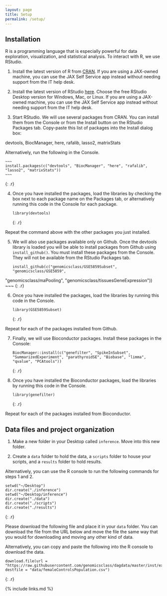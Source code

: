 ```yaml
---
layout: page
title: Setup
permalink: /setup/
---
```

## Installation

R is a programming language that is especially powerful for data exploration, 
visualization, and statistical analysis. To interact with R, we use RStudio. 

1. Install the latest version of R from [CRAN](https://cran.r-project.org/). 
If you are using a JAX-owned machine, you can use the JAX Self Service app 
instead without needing support from the IT help desk.

2. Install the latest version of RStudio [here](https://www.rstudio.com/products/rstudio/download/). Choose the free 
RStudio Desktop version for Windows, Mac, or Linux. If you are using a 
JAX-owned machine, you can use the JAX Self Service app instead without needing 
support from the IT help desk.

3. Start RStudio. We will use several packages from CRAN. You can install them 
from the Console or from the Install button on the RStudio Packages tab. 
Copy-paste this list of packages into the Install dialog box: 

devtools, BiocManager, here, rafalib, lasso2, matrixStats

Alternatively, run the following in the Console.

    ~~~
    install.packages(c("devtools", "BiocManager", "here", "rafalib", "lasso2", "matrixStats"))
    ~~~
{: .r}

4. Once you have installed the packages, load the libraries by checking the box 
next to each package name on the Packages tab, or alternatively running this 
code in the Console for each package.

    ~~~
    library(devtools)
    ~~~
    {: .r}

Repeat the command above with the other packages you just installed.

5. We will also use packages available only on Github. Once the devtools library 
is loaded you will be able to install packages from Github using 
`install_github()`. You must install  these packages from the Console. They will 
not be  available from the RStudio Packages tab.

    ~~~
    install_github(c("genomicsclass/GSE5859Subset", "genomicsclass/GSE5859",
  "genomicsclass/maPooling", "genomicsclass/tissuesGeneExpression"))
    ~~~
    {: .r}

6. Once you have installed the packages, load the libraries by running this 
code in the Console.

    ~~~
    library(GSE5859Subset)
    ~~~
    {: .r}

Repeat for each of the packages installed from Github.

7. Finally, we will use Bioconductor packages. Install these packages in the 
Console:

    ~~~
    BiocManager::install(c("genefilter", "SpikeInSubset", "SummarizedExperiment", "parathyroidSE", "Biobase", "limma", "qvalue", "PCAtools"))
    ~~~
    {: .r}

8. Once you have installed the Bioconductor packages, load the libraries by 
running this code in the Console.

    ~~~
    library(genefilter)
    ~~~
    {: .r}

Repeat for each of the packages installed from Bioconductor.

## Data files and project organization

1. Make a new folder in your Desktop called `inference`. Move into this new 
folder.

2. Create  a `data` folder to hold the data, a `scripts` folder to house your scripts, and a `results` folder to hold results. 

Alternatively, you can use the R console to run the following commands for steps 
1 and 2.
~~~
setwd("~/Desktop")
dir.create("./inference")
setwd("~/Desktop/inference")
dir.create("./data")
dir.create("./scripts")
dir.create("./results")
~~~
{: .r}

Please download the following file and place it in your `data` folder. You 
can download the file from the URL below and move the file the same way that 
you would for downloading and moving any other kind of data.

Alternatively, you can copy and paste the following into the R console to 
download the data.
~~~
download.file(url = "https://raw.githubusercontent.com/genomicsclass/dagdata/master/inst/extdata/femaleControlsPopulation.csv", destfile = "data/femaleControlsPopulation.csv")
~~~
{: .r}


{% include links.md %}
